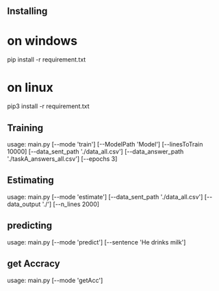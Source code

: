 
## Installing
# on windows
pip install -r requirement.txt
# on linux
pip3 install -r requirement.txt


## Training


usage: main.py    [--mode 'train']
                  [--ModelPath 'Model']
                  [--linesToTrain 10000]
                  [--data_sent_path './data_all.csv']
                  [--data_answer_path './taskA_answers_all.csv']
                  [--epochs 3]
                  
## Estimating



usage: main.py    [--mode 'estimate']
                  [--data_sent_path './data_all.csv']
                  [--data_output './']
                  [--n_lines 2000]
                  

## predicting



usage: main.py    [--mode 'predict']
                  [--sentence 'He drinks milk']
                  

## get Accracy


usage: main.py    [--mode 'getAcc']


